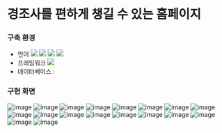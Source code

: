 # 경조사를 편하게 챙길 수 있는 홈페이지

### 구축 환경
- 언어
<img src="https://img.shields.io/badge/HTML5-E34F26?style=flat-square&logo=HTML5&logoColor=white"/></a> 
<img src="https://img.shields.io/badge/CSS3-1572B6?style=flat-square&logo=CSS3&logoColor=white"/></a>
<img src="https://img.shields.io/badge/JavaScript-F7DF1E?style=flat-square&logo=JavaScript&logoColor=white"/></a>
<img src="https://img.shields.io/badge/Python-3766AB?style=flat-square&logo=Python&logoColor=white"/></a>
- 프레임워크
<img src="https://img.shields.io/badge/Django-092E20?style=flat-square&logo=Django&logoColor=white"/></a>
- 데이터베이스 :


### 구현 화면
![image](https://user-images.githubusercontent.com/86348868/148521225-7e395179-6cca-4111-b5a2-06dd4bc4c920.png)
![image](https://user-images.githubusercontent.com/86348868/148521732-3294ca0f-1759-497d-bba6-4521f29624b9.png)
![image](https://user-images.githubusercontent.com/86348868/148521752-a2e327d9-67cb-4177-9132-6cf41f2331e6.png)
![image](https://user-images.githubusercontent.com/86348868/148521278-ccdc41d2-0a73-46e1-90c7-2d567a3911d4.png)
![image](https://user-images.githubusercontent.com/86348868/148521328-be6a6dd4-7efc-469e-b78f-385a77390e39.png)
![image](https://user-images.githubusercontent.com/86348868/148521356-9d65fea1-5cb5-4d2e-a7d0-3000a7b1c5d6.png)
![image](https://user-images.githubusercontent.com/86348868/148521389-c1bd2b3c-617c-4338-97ed-759d592b086e.png)
![image](https://user-images.githubusercontent.com/86348868/148521418-3fedb504-6713-446c-85f2-0227f189bee4.png)
![image](https://user-images.githubusercontent.com/86348868/148521447-f91daee6-bf5a-43af-8c9b-2e36ecb0cc90.png)
![image](https://user-images.githubusercontent.com/86348868/148521478-b3c2436f-bbd1-4812-88bd-8f72583125e5.png)
![image](https://user-images.githubusercontent.com/86348868/148521512-09a14533-6e27-480e-b8c6-99cb13dd3a18.png)
![image](https://user-images.githubusercontent.com/86348868/148521541-66309a06-a6c9-4ef8-8726-dfe2025575fa.png)
![image](https://user-images.githubusercontent.com/86348868/148521561-de4c8e71-8a9a-4bb2-abf7-b5f9af2170d0.png)
![image](https://user-images.githubusercontent.com/86348868/148521602-4b1317cf-f568-40ea-a409-91cd992ef620.png)
![image](https://user-images.githubusercontent.com/86348868/148521637-073cb593-fd40-420c-be32-1109c2d35ee5.png)
![image](https://user-images.githubusercontent.com/86348868/148521660-dfeddf6c-3826-43ec-8030-4c8867f181da.png)
![image](https://user-images.githubusercontent.com/86348868/148521695-20fca5a9-8f94-43ee-9163-c6c69a176406.png)
![image](https://user-images.githubusercontent.com/86348868/148521714-3ce9c1e3-5919-49fa-ae0a-0072e9e6f991.png)

